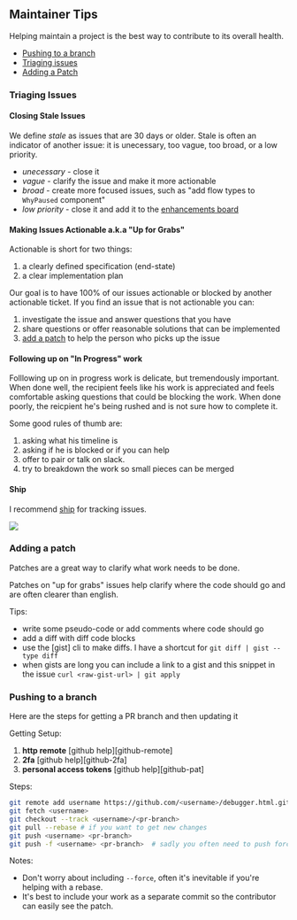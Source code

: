 ## Maintainer Tips

Helping maintain a project is the best way to contribute to its overall health.

+ [Pushing to a branch](#pushing-to-a-branch)
+ [Triaging issues](#triaging-issues)
+ [Adding a Patch](#adding-a-patch)

### Triaging Issues

#### Closing Stale Issues

We define *stale* as issues that are 30 days or older. Stale is often an indicator of another issue: it is unecessary, too vague, too broad, or a low priority.

* *unecessary* - close it
* *vague* - clarify the issue and make it more actionable
* *broad* - create more focused issues, such as "add flow types to `WhyPaused` component"
* *low priority* - close it and add it to the [enhancements board]

#### Making Issues Actionable a.k.a "Up for Grabs"

Actionable is short for two things:

1. a clearly defined specification (end-state)
2. a clear implementation plan

Our goal is to have 100% of our issues actionable or blocked by another actionable ticket.
If you find an issue that is not actionable you can:

1. investigate the issue and answer questions that you have
2. share questions or offer reasonable solutions that can be implemented
3. [add a patch](#adding-a-patch) to help the person who picks up the issue

#### Following up on "In Progress" work

Folllowing up on in progress work is delicate, but tremendously important.
When done well, the recipient feels like his work is appreciated and feels comfortable asking questions that could be blocking the work.
When done poorly, the reicpient he's being rushed and is not sure how to complete it.

Some good rules of thumb are:

1. asking what his timeline is
2. asking if he is blocked or if you can help
3. offer to pair or talk on slack.
4. try to breakdown the work so small pieces can be merged

#### Ship

I recommend [ship] for tracking issues.

![][ship-screenshot]

### Adding a patch

Patches are a great way to clarify what work needs to be done.

Patches on "up for grabs" issues help clarify where the code should go and are often clearer than english.

Tips:

* write some pseudo-code or add comments where code should go
* add a diff with diff code blocks
* use the [gist] cli to make diffs. I have a shortcut for `git diff | gist --type diff`
* when gists are long you can include a link to a gist and this snippet in the issue `curl <raw-gist-url> | git apply`

### Pushing to a branch

Here are the steps for getting a PR branch and then updating it

Getting Setup:

1. **http remote** [github help][github-remote]
2. **2fa** [github help][github-2fa]
3. **personal access tokens** [github help][github-pat]

Steps:

```bash
git remote add username https://github.com/<username>/debugger.html.git
git fetch <username>
git checkout --track <username>/<pr-branch>
git pull --rebase # if you want to get new changes
git push <username> <pr-branch>
git push -f <username> <pr-branch>  # sadly you often need to push force
````

Notes:

* Don't worry about including `--force`, often it's inevitable if you're helping with a rebase.
* It's best to include your work as a separate commit so the contributor can easily see the patch.

[enhancements board]: https://github.com/devtools-html/debugger.html/projects/5
[ship]: https://www.realartists.com
[ship-screenshot]: https://cloud.githubusercontent.com/assets/254562/23369201/8fe98b82-fcde-11e6-9dac-3e40547f29ad.png
